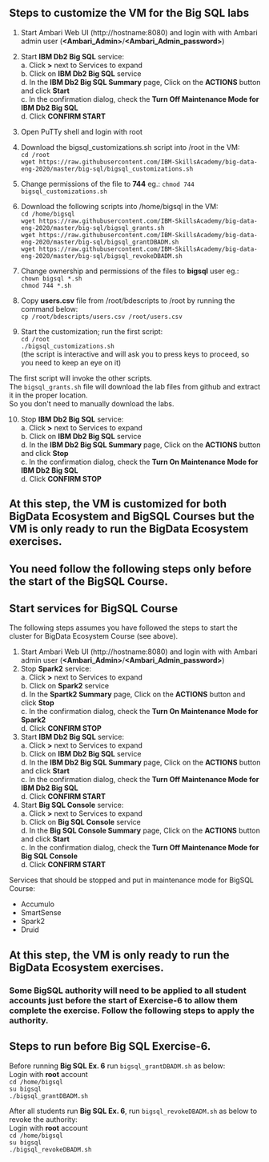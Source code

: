 ## Steps to customize the VM for the Big SQL labs 

 1. Start Ambari Web UI (http://hostname:8080) and login with with Ambari admin user (**\<Ambari_Admin\>**/**\<Ambari_Admin_password\>**)
 
 2. Start <B>IBM Db2 Big SQL</B> service:  
   a. Click **\>** next to Services to expand  
   b. Click on <B>IBM Db2 Big SQL</B> service  
   d. In the <B>IBM Db2 Big SQL Summary</B> page, Click on the <B>ACTIONS</B> button and click <B>Start</B>  
   c. In the confirmation dialog, check the <B>Turn Off Maintenance Mode for IBM Db2 Big SQL</B>  
   d. Click <B>CONFIRM START</B>  
 
 3. Open PuTTy shell and login with root
 
 4. Download the bigsql_customizations.sh script into /root in the VM:  
    `cd /root`   
    `wget https://raw.githubusercontent.com/IBM-SkillsAcademy/big-data-eng-2020/master/big-sql/bigsql_customizations.sh`  
    
 5. Change permissions of the file to **744** eg.: 
    `chmod 744 bigsql_customizations.sh`    
 
 6. Download the following scripts into /home/bigsql in the VM:  
    `cd /home/bigsql`   
    `wget https://raw.githubusercontent.com/IBM-SkillsAcademy/big-data-eng-2020/master/big-sql/bigsql_grants.sh`  
    `wget https://raw.githubusercontent.com/IBM-SkillsAcademy/big-data-eng-2020/master/big-sql/bigsql_grantDBADM.sh`  
    `wget https://raw.githubusercontent.com/IBM-SkillsAcademy/big-data-eng-2020/master/big-sql/bigsql_revokeDBADM.sh`  
    
 7. Change ownership and permissions of the files to **bigsql** user eg.:  
    `chown bigsql *.sh`  
    `chmod 744 *.sh`    
    
 8. Copy **users.csv** file from /root/bdescripts to /root by running the command below:  
    `cp /root/bdescripts/users.csv /root/users.csv`  
    
 9. Start the customization; run the first script:  
    `cd /root`  
    `./bigsql_customizations.sh`
    <br>(the script is interactive and will ask you to press keys to proceed, so you need to keep an eye on it)

The first script will invoke the other scripts.  
The `bigsql_grants.sh` file will download the lab files from github and extract it in the proper location.  
So you don't need to manually download the labs.

 10. Stop <B>IBM Db2 Big SQL</B> service:  
   a. Click **\>** next to Services to expand  
   b. Click on <B>IBM Db2 Big SQL</B> service  
   d. In the <B>IBM Db2 Big SQL Summary</B> page, Click on the <B>ACTIONS</B> button and click <B>Stop</B>  
   c. In the confirmation dialog, check the <B>Turn On Maintenance Mode for IBM Db2 Big SQL</B>  
   d. Click <B>CONFIRM STOP</B>  
   
## <div class="text-red mb-2">At this step, the VM is customized for both BigData Ecosystem and BigSQL Courses but the VM is only ready to run the BigData Ecosystem exercises.</div>

>>>>>>>>>>>>>>>>>>>>>>>>>>>>>>>>>>>>>>>>>>>>>>>>>>>>>>>>>>>>>>>>>>>>>>>>>>>>>>>>>>>>>>>>>>>>>>>>>>>>>>>>>>>>>>>>>>>>>>>>>>>>>

## You need follow the following steps only before the start of the BigSQL Course.
## Start services for BigSQL Course

The following steps assumes you have followed the steps to start the cluster for BigData Ecosystem Course (see above).
1. Start Ambari Web UI (http://hostname:8080) and login with with Ambari admin user (**\<Ambari_Admin\>**/**\<Ambari_Admin_password\>**)
2. Stop <B>Spark2</B> service:  
   a. Click **\>** next to Services to expand  
   b. Click on <B>Spark2</B> service  
   d. In the <B>Spartk2 Summary</B> page, Click on the <B>ACTIONS</B> button and click <B>Stop</B>  
   c. In the confirmation dialog, check the <B>Turn On Maintenance Mode for Spark2</B>  
   d. Click <B>CONFIRM STOP</B>  
3. Start <B>IBM Db2 Big SQL</B> service:  
   a. Click **\>** next to Services to expand  
   b. Click on <B>IBM Db2 Big SQL</B> service  
   d. In the <B>IBM Db2 Big SQL Summary</B> page, Click on the <B>ACTIONS</B> button and click <B>Start</B>  
   c. In the confirmation dialog, check the <B>Turn Off Maintenance Mode for IBM Db2 Big SQL</B>  
   d. Click <B>CONFIRM START</B>  
4. Start <B>Big SQL Console</B> service:  
   a. Click **\>** next to Services to expand  
   b. Click on <B>Big SQL Console</B> service  
   d. In the <B>Big SQL Console Summary</B> page, Click on the <B>ACTIONS</B> button and click <B>Start</B>  
   c. In the confirmation dialog, check the <B>Turn Off Maintenance Mode for Big SQL Console</B>  
   d. Click <B>CONFIRM START</B>  

Services that should be stopped and put in maintenance mode for BigSQL Course:
* Accumulo
* SmartSense
* Spark2
* Druid

## <div class="text-red mb-2">At this step, the VM is only ready to run the BigData Ecosystem exercises.</div>

>>>>>>>>>>>>>>>>>>>>>>>>>>>>>>>>>>>>>>>>>>>>>>>>>>>>>>>>>>>>>>>>>>>>>>>>>>>>>>>>>>>>>>>>>>>>>>>>>>>>>>>>>>>>>>>>>>>>>>>>>>>>>

### Some BigSQL authority will need to be applied to all student accounts just before the start of Exercise-6 to allow them complete the exercise. Follow the following steps to apply the authority.
## Steps to run before Big SQL Exercise-6.

Before running **Big SQL Ex. 6** run `bigsql_grantDBADM.sh` as below:  
Login with **root** account  
    `cd /home/bigsql`  
    `su bigsql`  
    `./bigsql_grantDBADM.sh`  

After all students run **Big SQL Ex. 6**, run `bigsql_revokeDBADM.sh` as below to revoke the authority:  
Login with **root** account  
    `cd /home/bigsql`  
    `su bigsql`  
    `./bigsql_revokeDBADM.sh`  

